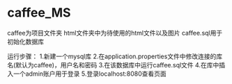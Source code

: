 # caffee_MS
caffee为项目文件夹
html文件夹中为待使用的html文件以及图片
caffee.sql用于初始化数据库

运行步骤：
1.新建一个mysql库
2.在application.properties文件中修改连接的库名(默认为caffee)，用户名和密码
3.在该数据库中运行caffee.sql文件
4.在库中插入一个admin账户用于登录
5.登录localhost:8080查看页面